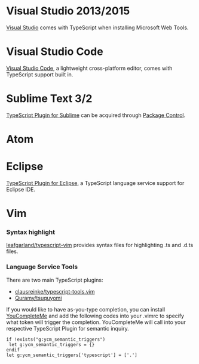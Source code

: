 # Visual Studio 2013/2015

[Visual Studio](https://www.visualstudio.com/) comes with TypeScript when installing Microsoft Web Tools.

# Visual Studio Code

[Visual Studio Code](https://code.visualstudio.com/), a lightweight cross-platform editor, comes with TypeScript support built in.

# Sublime Text 3/2

[TypeScript Plugin for Sublime](https://github.com/Microsoft/TypeScript-Sublime-Plugin) can be acquired through [Package Control](https://packagecontrol.io/).

# Atom

# Eclipse
[TypeScript Plugin for Eclipse](https://github.com/palantir/eclipse-typescript), a TypeScript language service support for Eclipse IDE.

# Vim

### Syntax highlight
[leafgarland/typescript-vim](https://github.com/leafgarland/typescript-vim) provides syntax files for highlighting .ts and .d.ts files. 

### Language Service Tools
There are two main TypeScript plugins:
* [clausreinke/typescript-tools.vim](https://github.com/clausreinke/typescript-tools.vim)
* [Quramy/tsuquyomi](https://github.com/Quramy/tsuquyomi)

If you would like to have as-you-type completion, you can install [YouCompleteMe](https://github.com/Valloric/YouCompleteMe) and add the following codes into your .vimrc to specify what token will trigger the completion. YouCompleteMe will call into your respective TypeScript Plugin for semantic inquiry.

```vimscript
if !exists("g:ycm_semantic_triggers")
 let g:ycm_semantic_triggers = {}
endif
let g:ycm_semantic_triggers['typescript'] = ['.']
```
